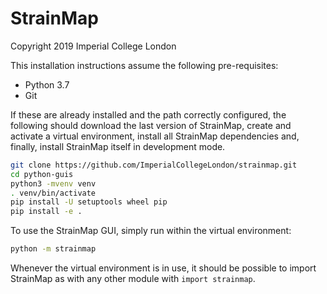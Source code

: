 # StrainMap

Copyright 2019 Imperial College London

This installation instructions assume the following pre-requisites:

- Python 3.7
- Git

If these are already installed and the path correctly configured, the following should download the last version of StrainMap, create and activate a virtual environment, install all StrainMap dependencies and, finally, install StrainMap itself in development mode. 

```bash
git clone https://github.com/ImperialCollegeLondon/strainmap.git
cd python-guis
python3 -mvenv venv
. venv/bin/activate
pip install -U setuptools wheel pip
pip install -e .
```

To use the StrainMap GUI, simply run within the virtual environment:

```bash
python -m strainmap
```

Whenever the virtual environment is in use, it should be possible to import StrainMap as with any other module with `import strainmap`.
